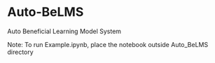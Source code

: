 # Auto-BeLMS
Auto Beneficial Learning Model System

Note:
To run Example.ipynb, place the notebook outside Auto_BeLMS directory

